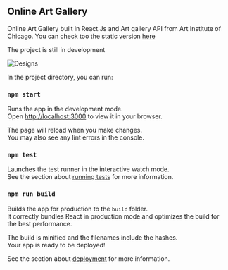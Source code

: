 
## Online Art Gallery

Online Art Gallery built in React.Js and Art gallery API from Art Institute of Chicago.
You can check too the static version <a href="https://github.com/r-e-d-ant/eartGallery-Static-v">here</a>

The project is still in development

![Designs](https://user-images.githubusercontent.com/66163130/178475523-9fab8cf3-35f5-4b20-aa27-a4f75464388f.png)

In the project directory, you can run:

### `npm start`

Runs the app in the development mode.\
Open [http://localhost:3000](http://localhost:3000) to view it in your browser.

The page will reload when you make changes.\
You may also see any lint errors in the console.

### `npm test`

Launches the test runner in the interactive watch mode.\
See the section about [running tests](https://facebook.github.io/create-react-app/docs/running-tests) for more information.

### `npm run build`

Builds the app for production to the `build` folder.\
It correctly bundles React in production mode and optimizes the build for the best performance.

The build is minified and the filenames include the hashes.\
Your app is ready to be deployed!

See the section about [deployment](https://facebook.github.io/create-react-app/docs/deployment) for more information.
